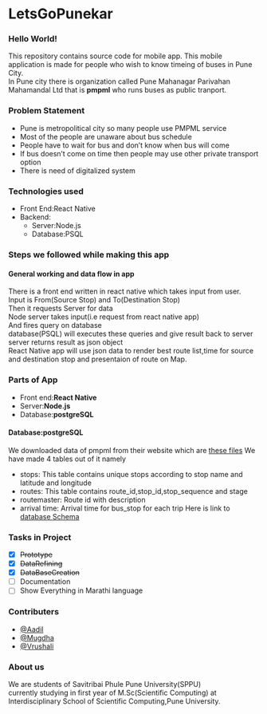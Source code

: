 # LetsGoPunekar
<h3>Hello World!</h3>

This repository contains source code for mobile app.
This mobile application is made for people who
wish to know  timeing of buses in Pune City.</br>In Pune city there is organization called Pune Mahanagar Parivahan Mahamandal Ltd that is **pmpml** who runs buses as public tranport.

### Problem Statement
* Pune is metropolitical city so many
people use PMPML service
* Most of the people are unaware about
bus schedule
* People have to wait for bus and don’t
know when bus will come
* If bus doesn’t come on time then
people may use other private transport
option
* There is need of digitalized system

### Technologies used
- Front End:React Native
- Backend:
  - Server:Node.js
  - Database:PSQL

### Steps we followed while making this app

#### General working and data flow in app
There is a front end written in react native which takes input from user.</br>
Input is From(Source Stop) and To(Destination Stop)</br>
Then it requests Server for data</br>
Node server takes input(i.e request from react native app)</br>
And fires query on database</br>
database(PSQL) will executes these queries and give result back to server</br>
server returns result as json object</br>
React Native app will use json data to render best route list,time for source and destination stop and presentaion of route on Map.

### Parts of App
* Front end:**React Native**
* Server:**Node.js**
* Database:**postgreSQL**

#### Database:**postgreSQL**
We downloaded data of pmpml from their website which are [these files](./Database/Original)
We have made 4 tables out of it namely
* stops: This table contains unique stops according to stop name and latitude and longitude
* routes: This table contains route_id,stop_id,stop_sequence and stage 
* routemaster: Route id with description
* arrival time: Arrival time for bus_stop for each trip
Here is link to [database Schema](./Database/schema.txt)



###  Tasks in Project
- [x] ~~Prototype~~
- [x] ~~DataRefining~~ 
- [x] ~~DataBaseCreation~~
- [ ] Documentation
- [ ] Show Everything in Marathi language
### Contributers
* [@Aadil](https://github.com/Aadil009)
* [@Mugdha](https://github.com/mugs912)
* [@Vrushali](https://github.com/vrushali-d)

### About us
We are students of Savitribai Phule Pune University(SPPU)</br>
currently studying in first year of M.Sc(Scientific Computing) at</br>
Interdisciplinary School of Scientific Computing,Pune University.
